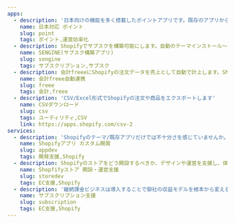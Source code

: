 ```yaml
---
apps:
  - description: '日本向けの機能を多く搭載したポイントアプリです。既存のアプリからの移行支援も行っています。'
    name: 日本対応 ポイント
    slug: point
    tags: ポイント,運営効率化
  - description: Shopifyでサブスクを構築可能にします。自動のテーマインストール〜サブスク構築支援も含まれております。
    name: SENGINE(サブスク構築アプリ)
    slug: sengine
    tags: サブスクリプション,サブスク
  - description: 会計freeeにShopifyの注文データを売上として自動で計上します。Shopifyと会計freeeを併用されている方にオススメです。
    name: 会計freee自動連携
    slug: freee
    tags: 会計,freee
  - description: 'CSV/Excel形式でShopifyの注文や商品をエクスポートします'
    name: CSVダウンロード
    slug: csv
    tags: ユーティリティ,CSV
    link: https://apps.shopify.com/csv-2
services:
  - description: 'Shopifyのテーマ/既存アプリだけでは不十分さを感じていませんか。御社のオペレーションや会計に基づいたカスタムアプリを開発します。要件として何を作るべきかの支援〜実開発までを行っています。'
    name: Shopifyアプリ カスタム開発
    slug: appdev
    tags: 開発支援,Shopify
  - description: Shopifyのストアをどう開設するべきか、デザインや運営を支援し、体制構築をサポートします。まだ、実運営支援及び、運営の自動化を実現するためのシステム・アプリ導入支援も行っています。
    name: Shopfifyストア 開設・運営支援
    slug: storedev
    tags: EC支援,Shopify
  - description: '継続課金ビジネスは導入することで御社の収益モデルを根本から変える可能性がある一方、独特の難しさ、大変さが存在します。それらをアドバイスし、成功に導きます。'
    name: サブスクリプション支援
    slug: subscription
    tags: EC支援,Shopify
---
```

